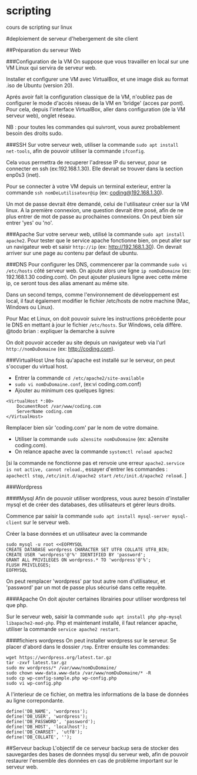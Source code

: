 # scripting
cours de scripting sur linux


#deploiement de serveur d'hebergement de site client

##Préparation du serveur Web

###Configuration de la VM
On suppose que vous travailler en local sur une VM Linux 
qui servira de serveur web.

Installer et configurer une VM avec VirtualBox, 
et une image disk au format .iso de Ubuntu (version 20).

Aprés avoir fait la configuration classique de la VM, 
n'oubliez pas de configurer le mode d'accés réseau de la VM 
en 'bridge' (acces par pont).
Pour cela, depuis l'interface VirtualBox, aller dans configuration 
(de la VM serveur web), onglet réseau.

NB : pour toutes les commandes qui suivront, 
vous aurez probablement besoin des droits sudo.


###SSH
Sur votre serveur web, utiliser la commande
```sudo apt install net-tools```, 
afin de pouvoir utiliser la commande ```ifconfig```.

Cela vous permettra de recuperer l'adresse IP du serveur,
pour se connecter en ssh (ex:192.168.1.30). 
Elle devrait se trouver dans la section enp0s3 (inet).

Pour se connecter à votre VM depuis un terminal exterieur, 
entrer la commande ```ssh nomDeLutilisateur@ip``` 
(ex: coding@192.168.1.30). 

Un mot de passe devrait être demandé, celui de l'utilisateur
créer sur la VM linux.
A la première connexion, une question devrait être posé,
afin de ne plus entrer de mot de passe au prochaines connexions. 
On peut bien sûr entrer 'yes' ou 'no'.


###Apache
Sur votre serveur web, utilisé la commande 
```sudo apt install apache2```.
Pour tester que le service apache fonctionne bien, 
on peut aller sur un navigateur web et saisir ```http://ip``` 
(ex: http://192.168.1.30). On devrait arriver sur une page 
au contenu par defaut de ubuntu.


###DNS
Pour configurer les DNS, commencerer par 
la commande ```sudo vi /etc/hosts``` côté serveur web.
On ajoute alors une ligne ```ip nomDuDomaine``` 
(ex: 192.168.1.30  coding.com). On peut ajouter plusieurs
ligne avec cette même ip, ce seront tous des alias amenant au
même site.

Dans un second temps, comme l'environnement de développement est local, 
il faut également modifier le fichier /etc/hosts de notre machine 
(Mac, Windows ou Linux).

Pour Mac et Linux, on doit pouvoir suivre les instructions précédente
pour le DNS en mettant à jour le fichier ```/etc/hosts```.
Sur Windows, cela diffère. @todo brian : expliquer la demarche à suivre

On doit pouvoir acceder au site depuis un navigateur web via l'url
```http://nomDuDomaine``` (ex: http://coding.com).


###VirtualHost
Une fois qu'apache est installé sur le serveur, 
on peut s'occuper du virtual host.
- Entrer la commande ```cd /etc/apache2/site-available```
- ```sudo vi nomDuDomaine.conf```, (ex:vi coding.com.conf)
- Ajouter au minimum ces quelques lignes:
```
<VirtualHost *:80>
	DocumentRoot /var/www/coding.com
	ServerName coding.com
</VirtualHost>
```
Remplacer bien sûr 'coding.com' par le nom de votre domaine.

- Utiliser la commande ```sudo a2ensite nomDuDomaine``` 
(ex: a2ensite coding.com).
- On relance apache avec la commande 
```systemctl reload apache2```

[si la commande ne fonctionne pas et renvoie une erreur
```apache2.service is not active, cannot reload.```, 
essayer d'entrer les commandes : ```apachectl stop```, 
```/etc/init.d/apache2 start```
```/etc/init.d/apache2 reload```.
]


###Wordpress

####Mysql 
Afin de pouvoir utiliser wordpress, vous aurez besoin 
d'installer mysql et de créer des databases, des utilisateurs
et gérer leurs droits.

Commence par saisir la commande 
```sudo apt install mysql-server mysql-client``` sur le serveur web.

Créer la base données et un utilisateur avec la commande
````
sudo mysql -u root <<EOFMYSQL
CREATE DATABASE wordpress CHARACTER SET UTF8 COLLATE UTF8_BIN;
CREATE USER 'wordpress'@'%' IDENTIFIED BY 'password';
GRANT ALL PRIVILEGES ON wordpress.* TO 'wordpress'@'%';
FLUSH PRIVILEGES;
EOFMYSQL
````
On peut remplacer 'wordpress' par tout autre nom d'utilisateur, 
et 'password' par un mot de passe plus sécurisé dans cette requête.

####Apache
On doit ajouter certaines librairies pour utiliser wordpress
tel que php.

Sur le serveur web, saisir la commande 
```sudo apt install php php-mysql libapache2-mod-php```.
Php et maintenant installé, il faut relancer apache, utiliser 
la commande ```service apache2 restart```.

####fichiers wordpress
On peut installer wordpress sur le serveur.
Se placer  d'abord dans le dossier ```/tmp```.
Entrer ensuite les commandes:
```
wget https://wordpress.org/latest.tar.gz
tar -zxvf latest.tar.gz
sudo mv wordpress/* /var/www/nomDuDomaine/
sudo chown www-data.www-data /var/www/nomDuDomaine/* -R
sudo cp wp-config-sample.php wp-config.php
sudo vi wp-config.php
```

A l'interieur de ce fichier, on mettra les informations
de la base de données au ligne correpondante.
```
define('DB_NAME', 'wordpress');
define('DB_USER', 'wordpress');
define('DB_PASSWORD', 'password');
define('DB_HOST', 'localhost');
define('DB_CHARSET', 'utf8');
define('DB_COLLATE', '');
```


##Serveur backup
L'objectif de ce serveur backup sera de stocker des sauvegardes
des bases de données mysql du serveur web, afin de pouvoir restaurer
l'ensemble des données en cas de problème important sur le serveur web.

###
